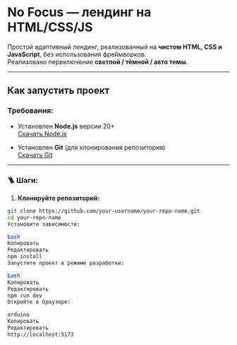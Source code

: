 # No Focus — лендинг на HTML/CSS/JS

Простой адаптивный лендинг, реализованный на **чистом HTML, CSS и JavaScript**, без использования фреймворков.  
Реализовано переключение **светлой / тёмной / авто темы**.

---

## Как запустить проект

### Требования:

- Установлен **Node.js** версии 20+  
  [Скачать Node.js](https://nodejs.org/en)

- Установлен **Git** (для клонирования репозитория)  
  [Скачать Git](https://git-scm.com/)

---

### 🪜 Шаги:

1. **Клонируйте репозиторий:**

```bash
git clone https://github.com/your-username/your-repo-name.git
cd your-repo-name
Установите зависимости:

bash
Копировать
Редактировать
npm install
Запустите проект в режиме разработки:

bash
Копировать
Редактировать
npm run dev
Откройте в браузере:

arduino
Копировать
Редактировать
http://localhost:5173
```
